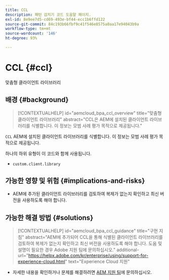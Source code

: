 ```yaml
---
title: CCL
description: 패턴 감지기 코드 도움말 페이지.
exl-id: 8e9ee7d5-cd69-493e-bf44-ecc1b6ffd122
source-git-commit: 84c193b66fbf9c41f546e8575a0aa17e94043b9a
workflow-type: tm+mt
source-wordcount: '146'
ht-degree: 93%

---
```


# CCL {#ccl}

맞춤형 클라이언트 라이브러리

## 배경 {#background}

>[!CONTEXTUALHELP]
>id="aemcloud_bpa_ccl_overview"
>title="맞춤형 클라이언트 라이브러리"
>abstract="CCL은 AEM에 설치된 클라이언트 라이브러리를 식별합니다. 이 정보는 모범 사례 평가 목적으로 제공됩니다."

`CCL` AEM에 설치된 클라이언트 라이브러리를 식별합니다. 이 정보는 모범 사례 평가 목적으로 제공됩니다.

하나의 하위 유형이 이 코드와 함께 사용됩니다.

* `custom.client.library`

## 가능한 영향 및 위험 {#implications-and-risks}

* AEM에 추가된 클라이언트 라이브러리를 검토하여 복제가 없는지 확인하고 최신 버전을 사용하도록 해야 합니다.

## 가능한 해결 방법 {#solutions}

>[!CONTEXTUALHELP]
>id="aemcloud_bpa_ccl_guidance"
>title="구현 지침"
>abstract="AEM에 추가되어 CCL을 통해 식별된 클라이언트 라이브러리를 검토하여 복제가 없는지 확인하고 최신 버전을 사용하도록 해야 합니다. 도움 및 설명이 필요한 경우 Adobe 지원 팀에 문의하십시오."
>additional-url="https://helpx.adobe.com/kr/enterprise/using/support-for-experience-cloud.html" text="Experience Cloud 지원"

* 자세한 내용을 확인하거나 문제를 해결하려면 [AEM 지원 팀](https://helpx.adobe.com/kr/enterprise/using/support-for-experience-cloud.html)에 문의하십시오.
